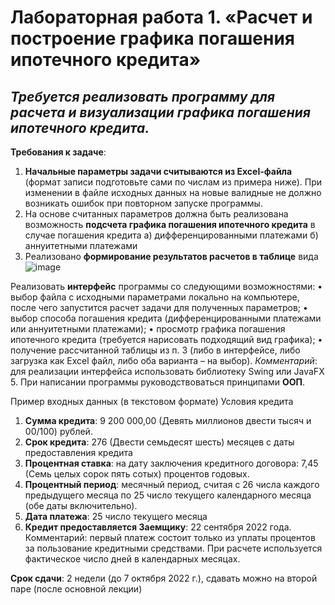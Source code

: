 # Лабораторная работа 1. «Расчет и построение графика погашения ипотечного кредита»
## *Требуется реализовать программу для расчета и визуализации графика погашения ипотечного кредита.*
**Требования к задаче**:
1. **Начальные параметры задачи считываются из Excel-файла** (формат записи подготовьте сами по числам из примера ниже). При изменении в файле исходных данных на новые валидные не должно возникать ошибок при повторном запуске программы.
2. На основе считанных параметров должна быть реализована возможность **подсчета графика погашения ипотечного кредита** в случае погашения кредита
 а) дифференцированными платежами 
 б) аннуитетными платежами
3. Реализовано **формирование результатов расчетов в таблице** вида
![image](https://user-images.githubusercontent.com/49669372/192185109-eda896ce-fdb5-471e-af93-0a0a01a0c98a.png)

Реализовать **интерфейс** программы со следующими возможностями:
 •	выбор файла с исходными параметрами локально на компьютере, после чего запустится расчет задачи для полученных параметров;
 •	выбор способа погашения кредита (дифференцированными платежами или аннуитетными платежами);
 •	просмотр графика погашения ипотечного кредита (требуется нарисовать подходящий вид графика);
 •	получение рассчитанной таблицы из п. 3 (либо в интерфейсе, либо загрузка как Excel файл, либо оба варианта –  на выбор).
*Комментарий*: для реализации интерфейса использовать библиотеку Swing или JavaFX
5. При написании программы руководствоваться принципами **ООП**.

Пример входных данных (в текстовом формате) Условия кредита
1.	**Сумма кредита**: 9 200 000,00 (Девять миллионов двести тысяч и 00/100) рублей.
2.	**Срок кредита**: 276 (Двести семьдесят шесть) месяцев с даты предоставления кредита
3.	**Процентная ставка**: на дату заключения кредитного договора: 7,45 (Семь целых сорок пять сотых) процентов годовых.
4.	**Процентный период**: месячный период, считая с 26 числа каждого предыдущего месяца по 25 число текущего календарного месяца (обе даты включительно).
5.	**Дата платежа**: 25 число текущего месяца 
6.	**Кредит предоставляется Заемщику**: 22 сентября 2022 года. 
Комментарий: первый платеж состоит только из уплаты процентов за пользование кредитными средствами. При расчете используется фактическое число дней в календарных месяцах.

**Срок сдачи**: 2 недели (до 7 октября 2022 г.), сдавать можно на второй паре (после основной лекции)
